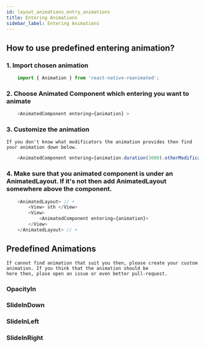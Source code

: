 ```yaml
---
id: layout_animations_entry_animations
title: Entering Animations
sidebar_label: Entering Animations
---
```


## How to use predefined entering animation?

### 1. Import chosen animation
```js
    import { Animation } from 'react-native-reanimated';
```
### 2. Choose Animated Component which entering you want to animate
```js
    <AnimatedComponent entering={animation} >
```
### 3. Customize the animation
    If you don't know what modificators the animation provides then find your animation down below.
```js
    <AnimatedComponent entering={animation.duration(3000).otherModificator()} >
```
### 4. Make sure that you animated component is under an AnimatedLayout. If it's not then add AnimatedLayout somewhere above the component.
```js
    <AnimatedLayout> // +
        <View> sth </View>
        <View> 
            <AnimatedComponent entering={animation}>
        </View>
    </AnimatedLayout> // +
```

## Predefined Animations 
    If cannot find animation that suit you then, please create your custom animation. If you think that the animation should be 
    here then, plase open an issue or even better pull-request. 

### OpacityIn

### SlideInDown 

### SlideInLeft

### SlideInRight
